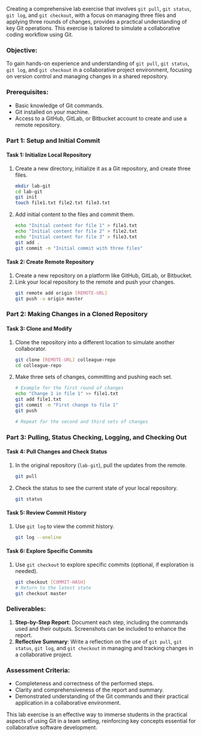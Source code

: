 Creating a comprehensive lab exercise that involves `git pull`, `git status`, `git log`, and `git checkout`, with a focus on managing three files and applying three rounds of changes, provides a practical understanding of key Git operations. This exercise is tailored to simulate a collaborative coding workflow using Git.

### Objective:
To gain hands-on experience and understanding of `git pull`, `git status`, `git log`, and `git checkout` in a collaborative project environment, focusing on version control and managing changes in a shared repository.

### Prerequisites:
- Basic knowledge of Git commands.
- Git installed on your machine.
- Access to a GitHub, GitLab, or Bitbucket account to create and use a remote repository.

### Part 1: Setup and Initial Commit

#### Task 1: Initialize Local Repository
1. Create a new directory, initialize it as a Git repository, and create three files.
   ```bash
   mkdir lab-git
   cd lab-git
   git init
   touch file1.txt file2.txt file3.txt
   ```

2. Add initial content to the files and commit them.
   ```bash
   echo "Initial content for file 1" > file1.txt
   echo "Initial content for file 2" > file2.txt
   echo "Initial content for file 3" > file3.txt
   git add .
   git commit -m "Initial commit with three files"
   ```

#### Task 2: Create Remote Repository
1. Create a new repository on a platform like GitHub, GitLab, or Bitbucket.
2. Link your local repository to the remote and push your changes.
   ```bash
   git remote add origin [REMOTE-URL]
   git push -u origin master
   ```

### Part 2: Making Changes in a Cloned Repository

#### Task 3: Clone and Modify
1. Clone the repository into a different location to simulate another collaborator.
   ```bash
   git clone [REMOTE-URL] colleague-repo
   cd colleague-repo
   ```

2. Make three sets of changes, committing and pushing each set.
   ```bash
   # Example for the first round of changes
   echo "Change 1 in file 1" >> file1.txt
   git add file1.txt
   git commit -m "First change to file 1"
   git push

   # Repeat for the second and third sets of changes
   ```

### Part 3: Pulling, Status Checking, Logging, and Checking Out

#### Task 4: Pull Changes and Check Status
1. In the original repository (`lab-git`), pull the updates from the remote.
   ```bash
   git pull
   ```

2. Check the status to see the current state of your local repository.
   ```bash
   git status
   ```

#### Task 5: Review Commit History
1. Use `git log` to view the commit history.
   ```bash
   git log --oneline
   ```

#### Task 6: Explore Specific Commits
1. Use `git checkout` to explore specific commits (optional, if exploration is needed).
   ```bash
   git checkout [COMMIT-HASH]
   # Return to the latest state
   git checkout master
   ```

### Deliverables:
1. **Step-by-Step Report**: Document each step, including the commands used and their outputs. Screenshots can be included to enhance the report.
2. **Reflective Summary**: Write a reflection on the use of `git pull`, `git status`, `git log`, and `git checkout` in managing and tracking changes in a collaborative project.

### Assessment Criteria:
- Completeness and correctness of the performed steps.
- Clarity and comprehensiveness of the report and summary.
- Demonstrated understanding of the Git commands and their practical application in a collaborative environment.

This lab exercise is an effective way to immerse students in the practical aspects of using Git in a team setting, reinforcing key concepts essential for collaborative software development.
